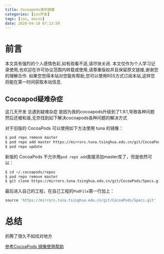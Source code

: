 ```yaml
---
title: Cocoapods清华镜像
categories: [ios开发]
tags: [ios, macos]
date: 2020-04-10 07:13:59
---
```



# 前言

本文具有强烈的个人感情色彩,如有观看不适,请尽快关闭. 本文仅作为个人学习记录使用,也欢迎在许可协议范围内转载或使用,请尊重版权并且保留原文链接,谢谢您的理解合作. 如果您觉得本站对您能有帮助,您可以使用RSS方式订阅本站,这样您将能在第一时间获取本站信息.

## Cocoapod疑难杂症

这几天开发 总遇到疑难杂症 是因为我的cocoapods升级到了1.9.1,导致各种问题 然后还被和谐,无奈找到如下解决cocoapods各种问题的解决方式


对于旧版的 CocoaPods 可以使用如下方法使用 tuna 的镜像：

``` sh
$ pod repo remove master
$ pod repo add master https://mirrors.tuna.tsinghua.edu.cn/git/CocoaPods/Specs.git
$ pod repo update
```

新版的 CocoaPods 不允许用`pod repo add`直接添加master库了，但是依然可以：

``` sh
$ cd ~/.cocoapods/repos 
$ pod repo remove master
$ git clone https://mirrors.tuna.tsinghua.edu.cn/git/CocoaPods/Specs.git master
```

最后进入自己的工程，在自己工程的`PodFile`第一行加上：

``` ruby
source 'https://mirrors.tuna.tsinghua.edu.cn/git/CocoaPods/Specs.git'
```


# 总结


折腾了很久不如找对地方 

[参考CocoaPods 镜像使用帮助](https://mirrors.tuna.tsinghua.edu.cn/help/CocoaPods/)